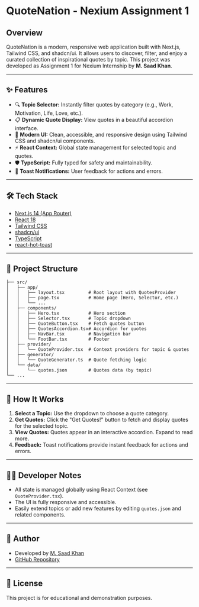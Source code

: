 # QuoteNation - Nexium Assignment 1
## Overview

QuoteNation is a modern, responsive web application built with Next.js, Tailwind CSS, and shadcn/ui. It allows users to discover, filter, and enjoy a curated collection of inspirational quotes by topic. This project was developed as Assignment 1 for Nexium Internship by **M. Saad Khan**.

---

## ✨ Features

- 🔍 **Topic Selector:** Instantly filter quotes by category (e.g., Work, Motivation, Life, Love, etc.).
- 📋 **Dynamic Quote Display:** View quotes in a beautiful accordion interface.
- 🎨 **Modern UI:** Clean, accessible, and responsive design using Tailwind CSS and shadcn/ui components.
- ⚡ **React Context:** Global state management for selected topic and quotes.
- 🛡️ **TypeScript:** Fully typed for safety and maintainability.
- 🚀 **Toast Notifications:** User feedback for actions and errors.

---

## 🛠️ Tech Stack

- [Next.js 14 (App Router)](https://nextjs.org/)
- [React 18](https://react.dev/)
- [Tailwind CSS](https://tailwindcss.com/)
- [shadcn/ui](https://ui.shadcn.com/)
- [TypeScript](https://www.typescriptlang.org/)
- [react-hot-toast](https://react-hot-toast.com/)

---

## 📂 Project Structure

```
├── src/
│   ├── app/
│   │   ├── layout.tsx         # Root layout with QuotesProvider
│   │   ├── page.tsx           # Home page (Hero, Selector, etc.)
│   │   └── ...
│   ├── components/
│   │   ├── Hero.tsx           # Hero section
│   │   ├── Selector.tsx       # Topic dropdown
│   │   ├── QuoteButton.tsx    # Fetch quotes button
│   │   ├── QuotesAccordion.tsx# Accordion for quotes
│   │   ├── NavBar.tsx         # Navigation bar
│   │   └── FootBar.tsx        # Footer
│   ├── provider/
│   │   └── QuoteProvider.tsx  # Context providers for topic & quotes
│   ├── generator/
│   │   └── QuoteGenerator.ts  # Quote fetching logic
│   └── data/
│       └── quotes.json        # Quotes data (by topic)
└── ...
```

---

## 🚦 How It Works

1. **Select a Topic:** Use the dropdown to choose a quote category.
2. **Get Quotes:** Click the "Get Quotes!" button to fetch and display quotes for the selected topic.
3. **View Quotes:** Quotes appear in an interactive accordion. Expand to read more.
4. **Feedback:** Toast notifications provide instant feedback for actions and errors.

---

## 🧑‍💻 Developer Notes

- All state is managed globally using React Context (see `QuoteProvider.tsx`).
- The UI is fully responsive and accessible.
- Easily extend topics or add new features by editing `quotes.json` and related components.

---

## 👤 Author

- Developed by [M. Saad Khan](https://github.com/AlphaBeast97)
- [GitHub Repository](https://github.com/AlphaBeast97/Nexium_Saad_Assign1)

---

## 📄 License

This project is for educational and demonstration purposes.

